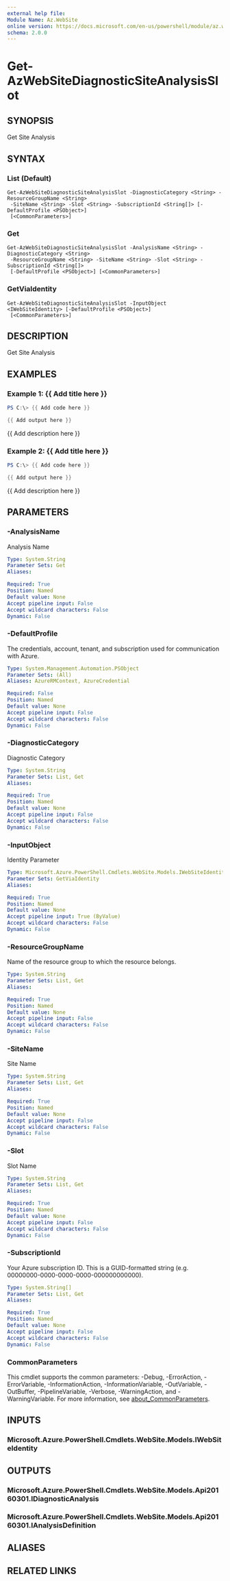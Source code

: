 ```yaml
---
external help file:
Module Name: Az.WebSite
online version: https://docs.microsoft.com/en-us/powershell/module/az.website/get-azwebsitediagnosticsiteanalysisslot
schema: 2.0.0
---
```


# Get-AzWebSiteDiagnosticSiteAnalysisSlot

## SYNOPSIS
Get Site Analysis

## SYNTAX

### List (Default)
```
Get-AzWebSiteDiagnosticSiteAnalysisSlot -DiagnosticCategory <String> -ResourceGroupName <String>
 -SiteName <String> -Slot <String> -SubscriptionId <String[]> [-DefaultProfile <PSObject>]
 [<CommonParameters>]
```

### Get
```
Get-AzWebSiteDiagnosticSiteAnalysisSlot -AnalysisName <String> -DiagnosticCategory <String>
 -ResourceGroupName <String> -SiteName <String> -Slot <String> -SubscriptionId <String[]>
 [-DefaultProfile <PSObject>] [<CommonParameters>]
```

### GetViaIdentity
```
Get-AzWebSiteDiagnosticSiteAnalysisSlot -InputObject <IWebSiteIdentity> [-DefaultProfile <PSObject>]
 [<CommonParameters>]
```

## DESCRIPTION
Get Site Analysis

## EXAMPLES

### Example 1: {{ Add title here }}
```powershell
PS C:\> {{ Add code here }}

{{ Add output here }}
```

{{ Add description here }}

### Example 2: {{ Add title here }}
```powershell
PS C:\> {{ Add code here }}

{{ Add output here }}
```

{{ Add description here }}

## PARAMETERS

### -AnalysisName
Analysis Name

```yaml
Type: System.String
Parameter Sets: Get
Aliases:

Required: True
Position: Named
Default value: None
Accept pipeline input: False
Accept wildcard characters: False
Dynamic: False
```

### -DefaultProfile
The credentials, account, tenant, and subscription used for communication with Azure.

```yaml
Type: System.Management.Automation.PSObject
Parameter Sets: (All)
Aliases: AzureRMContext, AzureCredential

Required: False
Position: Named
Default value: None
Accept pipeline input: False
Accept wildcard characters: False
Dynamic: False
```

### -DiagnosticCategory
Diagnostic Category

```yaml
Type: System.String
Parameter Sets: List, Get
Aliases:

Required: True
Position: Named
Default value: None
Accept pipeline input: False
Accept wildcard characters: False
Dynamic: False
```

### -InputObject
Identity Parameter

```yaml
Type: Microsoft.Azure.PowerShell.Cmdlets.WebSite.Models.IWebSiteIdentity
Parameter Sets: GetViaIdentity
Aliases:

Required: True
Position: Named
Default value: None
Accept pipeline input: True (ByValue)
Accept wildcard characters: False
Dynamic: False
```

### -ResourceGroupName
Name of the resource group to which the resource belongs.

```yaml
Type: System.String
Parameter Sets: List, Get
Aliases:

Required: True
Position: Named
Default value: None
Accept pipeline input: False
Accept wildcard characters: False
Dynamic: False
```

### -SiteName
Site Name

```yaml
Type: System.String
Parameter Sets: List, Get
Aliases:

Required: True
Position: Named
Default value: None
Accept pipeline input: False
Accept wildcard characters: False
Dynamic: False
```

### -Slot
Slot Name

```yaml
Type: System.String
Parameter Sets: List, Get
Aliases:

Required: True
Position: Named
Default value: None
Accept pipeline input: False
Accept wildcard characters: False
Dynamic: False
```

### -SubscriptionId
Your Azure subscription ID.
This is a GUID-formatted string (e.g.
00000000-0000-0000-0000-000000000000).

```yaml
Type: System.String[]
Parameter Sets: List, Get
Aliases:

Required: True
Position: Named
Default value: None
Accept pipeline input: False
Accept wildcard characters: False
Dynamic: False
```

### CommonParameters
This cmdlet supports the common parameters: -Debug, -ErrorAction, -ErrorVariable, -InformationAction, -InformationVariable, -OutVariable, -OutBuffer, -PipelineVariable, -Verbose, -WarningAction, and -WarningVariable. For more information, see [about_CommonParameters](http://go.microsoft.com/fwlink/?LinkID=113216).

## INPUTS

### Microsoft.Azure.PowerShell.Cmdlets.WebSite.Models.IWebSiteIdentity

## OUTPUTS

### Microsoft.Azure.PowerShell.Cmdlets.WebSite.Models.Api20160301.IDiagnosticAnalysis

### Microsoft.Azure.PowerShell.Cmdlets.WebSite.Models.Api20160301.IAnalysisDefinition

## ALIASES

## RELATED LINKS

